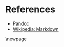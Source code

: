 # References

- [Pandoc](http://pandoc.org/)
- [Wikipedia: Markdown](https://wikipedia.org/wiki/Markdown)

\newpage
